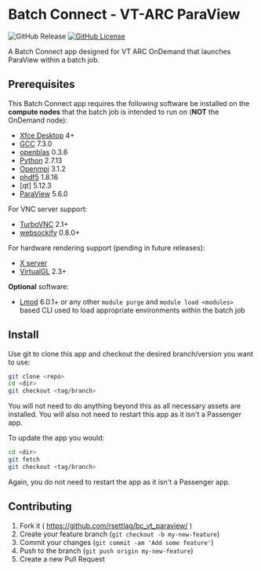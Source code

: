# Batch Connect - VT-ARC ParaView

![GitHub Release](https://img.shields.io/github/release/osc/bc_osc_matlab.svg)
[![GitHub License](https://img.shields.io/badge/license-MIT-green.svg)](https://opensource.org/licenses/MIT)

A Batch Connect app designed for VT ARC OnDemand that launches ParaView within a batch job.

## Prerequisites

This Batch Connect app requires the following software be installed on the
**compute nodes** that the batch job is intended to run on (**NOT** the
OnDemand node):

- [Xfce Desktop] 4+
- [GCC] 7.3.0
- [openblas] 0.3.6  
- [Python] 2.7.13
- [Openmpi] 3.1.2
- [phdf5] 1.8.16
- [qt] 5.12.3
- [ParaView] 5.6.0  

For VNC server support:

- [TurboVNC] 2.1+
- [websockify] 0.8.0+

For hardware rendering support (pending in future releases):

- [X server]
- [VirtualGL] 2.3+

**Optional** software:

- [Lmod] 6.0.1+ or any other `module purge` and `module load <modules>` based
  CLI used to load appropriate environments within the batch job

[ParaView]: https://www.paraview.org/
[Xfce Desktop]: https://xfce.org/
[TurboVNC]: http://www.turbovnc.org/
[websockify]: https://github.com/novnc/websockify
[X server]: https://www.x.org/
[VirtualGL]: http://www.virtualgl.org/
[Lmod]: https://www.tacc.utexas.edu/research-development/tacc-projects/lmod  
[openblas]: http://www.openblas.net/  
[GCC]: https://gcc.gnu.org/
[Python]: https://www.python.org/downloads
[Openmpi]: https://www.open-mpi.org/software/ompi
[phdf5]: https://support.hdfgroup.org/HDF5/PHDF5/  

## Install

Use git to clone this app and checkout the desired branch/version you want to
use:

```sh
git clone <repo>
cd <dir>
git checkout <tag/branch>
```

You will not need to do anything beyond this as all necessary assets are
installed. You will also not need to restart this app as it isn't a Passenger
app.

To update the app you would:

```sh
cd <dir>
git fetch
git checkout <tag/branch>
```

Again, you do not need to restart the app as it isn't a Passenger app.

## Contributing

1. Fork it ( https://github.com/rsettlag/bc_vt_paraview/ )
2. Create your feature branch (`git checkout -b my-new-feature`)
3. Commit your changes (`git commit -am 'Add some feature'`)
4. Push to the branch (`git push origin my-new-feature`)
5. Create a new Pull Request
